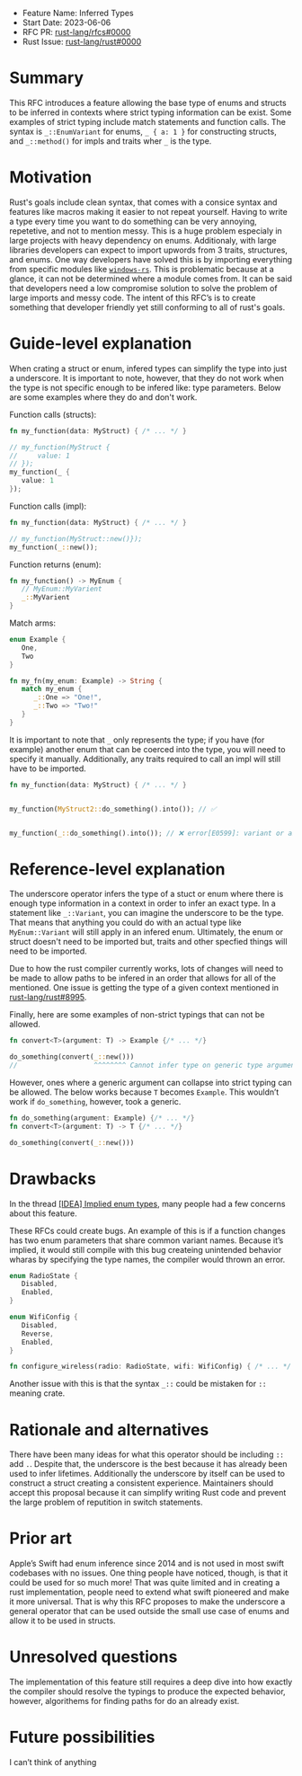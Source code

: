 - Feature Name: Inferred Types
- Start Date: 2023-06-06
- RFC PR: [rust-lang/rfcs#0000](https://github.com/rust-lang/rfcs/pull/0000)
- Rust Issue: [rust-lang/rust#0000](https://github.com/rust-lang/rust/issues/0000)


# Summary
[summary]: #summary

This RFC introduces a feature allowing the base type of enums and structs to be inferred in contexts where strict typing information can be exist. Some examples of strict typing include match statements and function calls. The syntax is `_::EnumVariant` for enums, `_ { a: 1 }` for constructing structs, and `_::method()` for impls and traits wher `_` is the type.


# Motivation
[motivation]: #motivation

Rust's goals include clean syntax, that comes with a consice syntax and features like macros making it easier to not repeat yourself. Having to write a type every time you want to do something can be very annoying, repetetive, and not to mention messy. This is a huge problem especialy in large projects with heavy dependency on enums. Additionaly, with large libraries developers can expect to import upwords from 3 traits, structures, and enums. One way developers have solved this is by importing everything from specific modules like [`windows-rs`](https://github.com/microsoft/windows-rs). This is problematic because at a glance, it can not be determined where a module comes from. It can be said that developers need a low compromise solution to solve the problem of large imports and messy code. The intent of this RFC’s is to create something that developer friendly yet still conforming to all of rust's goals.

# Guide-level explanation
[guide-level-explanation]: #guide-level-explanation

When crating a struct or enum, infered types can simplify the type into just a underscore. It is important to note, however, that they do not work when the type is not specific enough to be infered like: type parameters. Below are some examples where they do and don't work.

Function calls (structs):
```rust
fn my_function(data: MyStruct) { /* ... */ }

// my_function(MyStruct {
//     value: 1
// });
my_function(_ {
   value: 1
});
```

Function calls (impl):
```rust
fn my_function(data: MyStruct) { /* ... */ }

// my_function(MyStruct::new()});
my_function(_::new());
```

Function returns (enum):
```rust
fn my_function() -> MyEnum {
   // MyEnum::MyVarient
   _::MyVarient
}
```

Match arms:
```rust
enum Example {
   One,
   Two
}

fn my_fn(my_enum: Example) -> String {
   match my_enum {
      _::One => "One!",
      _::Two => "Two!"
   }
}
```

It is important to note that `_` only represents the type; if you have (for example) another enum that can be coerced into the type, you will need to specify it manually. Additionally, any traits required to call an impl will still have to be imported.

```rust
fn my_function(data: MyStruct) { /* ... */ }


my_function(MyStruct2::do_something().into()); // ✅


my_function(_::do_something().into()); // ❌ error[E0599]: variant or associated item not found in `MyStruct`
```


# Reference-level explanation
[reference-level-explanation]: #reference-level-explanation

The underscore operator infers the type of a stuct or enum where there is enough type information in a context in order to infer an exact type. In a statement like `_::Variant`, you can imagine the underscore to be the type. That means that anything you could do with an actual type like `MyEnum::Variant` will still apply in an infered enum. Ultimately, the enum or struct doesn't need to be imported but, traits and other specfied things will need to be imported.

Due to how the rust compiler currently works, lots of changes will need to be made to allow paths to be infered in an order that allows for all of the mentioned. One issue is getting the type of a given context mentioned in [rust-lang/rust#8995](https://github.com/rust-lang/rust/issues/8995).

Finally, here are some examples of non-strict typings that can not be allowed.
```rust
fn convert<T>(argument: T) -> Example {/* ... */}

do_something(convert(_::new()))
//                   ^^^^^^^^ Cannot infer type on generic type argument
```

However, ones where a generic argument can collapse into strict typing can be allowed. The below works because `T` becomes `Example`. This wouldn’t work if `do_something`, however, took a generic.
```rust
fn do_something(argument: Example) {/* ... */}
fn convert<T>(argument: T) -> T {/* ... */}

do_something(convert(_::new()))
```


# Drawbacks
[drawbacks]: #drawbacks

In the thread [[IDEA] Implied enum types](https://internals.rust-lang.org/t/idea-implied-enum-types/18349), many people had a few concerns about this feature. 

These RFCs could create bugs. An example of this is if a function changes has two enum parameters that share common variant names. Because it’s implied, it would still compile with this bug createing unintended behavior wharas by specifying the type names, the compiler would thrown an error.
```rust
enum RadioState {
   Disabled,
   Enabled,
}

enum WifiConfig {
   Disabled,
   Reverse,
   Enabled,
}

fn configure_wireless(radio: RadioState, wifi: WifiConfig) { /* ... */ }
```

Another issue with this is that the syntax `_::` could be mistaken for `::` meaning crate.


# Rationale and alternatives
[rationale-and-alternatives]: #rationale-and-alternatives

There have been many ideas for what this operator should be including `::` add `.`. Despite that, the underscore is the best because it has already been used to infer lifetimes. Additionally the underscore by itself can be used to construct a struct creating a consistent experience. Maintainers should accept this proposal because it can simplify writing Rust code and prevent the large problem of reputition in switch statements. 


# Prior art
[prior-art]: #prior-art


Apple’s Swift had enum inference since 2014 and is not used in most swift codebases with no issues. One thing people have noticed, though, is that it could be used for so much more! That was quite limited and in creating a rust implementation, people need to extend what swift pioneered and make it more universal. That is why this RFC proposes to make the underscore a general operator that can be used outside the small use case of enums and allow it to be used in structs.

# Unresolved questions
[unresolved-questions]: #unresolved-questions


The implementation of this feature still requires a deep dive into how exactly the compiler should resolve the typings to produce the expected behavior, however, algorithems for finding paths for do an already exist.

# Future possibilities
[future-possibilities]: #future-possibilities


I can’t think of anything